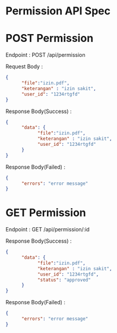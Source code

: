 # Permission API Spec

# POST Permission 
Endpoint : POST /api/permission

Request Body : 
```json
{
      "file":"izin.pdf",
      "keterangan" : "izin sakit",
      "user_id": "1234rtgfd"
}
```
Response Body(Success) : 
```json
{
      "data": {
            "file":"izin.pdf",
            "keterangan" : "izin sakit",
            "user_id": "1234rtgfd"
      }
}
```
Response Body(Failed) : 
```json
{
      "errors": "error message"
}
```
# GET Permission
Endpoint : GET /api/permission/:id

Response Body(Success) : 
```json
{
      "data": {
            "file":"izin.pdf",
            "keterangan" : "izin sakit",
            "user_id": "1234rtgfd",
            "status": "approved"
      }
}
```
Response Body(Failed) : 
```json
{
      "errors": "error message"
}
```